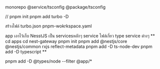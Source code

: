 monorepo
@service/tsconfig
@package/tsconfig

//
 pnpm init
pnpm add turbo -D

สร้างไฟล์
turbo.json
pnpm-wokrkspace.yaml

app เอาไว้เก็บ NesstJS เป็น servicesหลักๆ 
service ไฟล์เกี่ยว type service ต่างๆ
**
cd apps
cd nest-gateway
pnpm init
pnpm add @nestjs/core @nestjs/common rxjs reflect-metadata
pnpm add -D ts-node-dev
pnpm add -D typescript
**

pnpm add -D @types/node --filter @app/* 